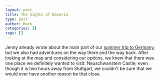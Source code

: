 ```yaml
---
layout: post
title: The Sights of Bavaria
type: post
author: Mark
categories: []
tags: []
---
```


Jenny already wrote about the main part of our [summer trip to Germany](http://blog.rothlbaby.com/2013/09/27/have-kids-will-travel.html), but we also had adventures on the way there and the way back.  After looking at the map and considering our options, we knew that there was one place we definitely wanted to visit: Neuschwanstein Castle; even though it is two hours away from Stuttgart, we couldn't be sure that we would ever have another reason be that close.  

